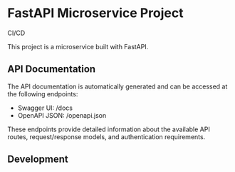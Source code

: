 # FastAPI Microservice Project

CI/CD

This project is a microservice built with FastAPI.

## API Documentation

The API documentation is automatically generated and can be accessed at the following endpoints:

- Swagger UI: /docs
- OpenAPI JSON: /openapi.json

These endpoints provide detailed information about the available API routes, request/response models, and authentication requirements.

## Development